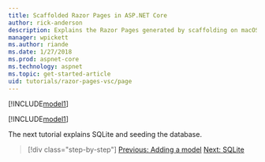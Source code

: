 ```yaml
---
title: Scaffolded Razor Pages in ASP.NET Core
author: rick-anderson
description: Explains the Razor Pages generated by scaffolding on macOS.
manager: wpickett
ms.author: riande
ms.date: 1/27/2018
ms.prod: aspnet-core
ms.technology: aspnet
ms.topic: get-started-article
uid: tutorials/razor-pages-vsc/page
---
```


[!INCLUDE[model1](../../includes/RP/page1.md)]

[!INCLUDE[model1](../../includes/RP/page2.md)]

The next tutorial explains SQLite and seeding the database.

>[!div class="step-by-step"]
[Previous: Adding a model](xref:tutorials/razor-pages-vsc/model)
[Next: SQLite](xref:tutorials/razor-pages-vsc/sql)
